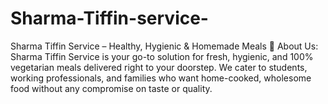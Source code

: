 # Sharma-Tiffin-service-
Sharma Tiffin Service – Healthy, Hygienic &amp; Homemade Meals  🍱 About Us: Sharma Tiffin Service is your go-to solution for fresh, hygienic, and 100% vegetarian meals delivered right to your doorstep. We cater to students, working professionals, and families who want home-cooked, wholesome food without any compromise on taste or quality. 
